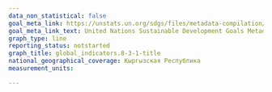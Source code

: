 ```yaml
---
data_non_statistical: false
goal_meta_link: https://unstats.un.org/sdgs/files/metadata-compilation/Metadata-Goal-8.pdf
goal_meta_link_text: United Nations Sustainable Development Goals Metadata (PDF 231 KB)
graph_type: line
reporting_status: notstarted
graph_title: global_indicators.8-3-1-title
national_geographical_coverage: Кыргызская Республика
measurement_units: 

---
```


